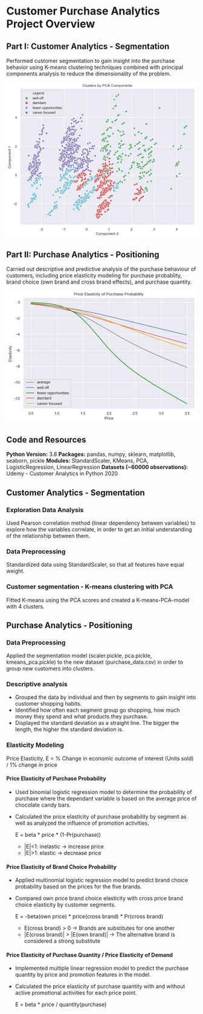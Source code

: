 # Customer Purchase Analytics Project Overview

## Part I: Customer Analytics - Segmentation
Performed customer segmentation to gain insight into the purchase behavior using K-means clustering techniques combined with principal components analysis to reduce the dimensionality of the problem.

<p align="center">
  <img src="/images/CS_Kmeans_PCA.png" width="600" />
</p>

## Part II: Purchase Analytics - Positioning
Carried out descriptive and predictive analysis of the purchase behaviour of customers, including price elasticity modeling for purchase probablity, brand choice (own brand and cross brand effects), and purchase quantity.

<p align="center">
  <img src="/images/PA_Price_Elasticity_of_Purchase_Probability.png" width="600" />

## Code and Resources
**Python Version:** 3.8
**Packages:** pandas, numpy, sklearn, matplotlib, seaborn, pickle
**Modules:** StandardScaler, KMeans, PCA, LogisticRegression, LinearRegression
**Datasets (~60000 observations):** Udemy - Customer Analytics in Python 2020

## Customer Analytics - Segmentation
### Exploration Data Analysis
Used Pearson correlation method (linear dependency between variables) to explore how the variables correlate, in order to get an initial understanding of the relationship between them.

### Data Preprocessing
Standardized data using StandardScaler, so that all features have equal weight.
### Customer segmentation - K-means clustering with PCA
Fitted K-means using the PCA scores and created a K-means-PCA-model with 4 clusters.

## Purchase Analytics - Positioning
### Data Preprocessing
Applied the segmentation model (scaler.pickle, pca.pickle, kmeans_pca.pickle) to the new dataset (purchase_data.csv) in order to group new customers into clusters.

### Descriptive analysis
* Grouped the data by individual and then by segments to gain insight into customer shopping habits.
* Identified how often each segment group go shopping, how much money they spend and what products they purchase.
* Displayed the standard deviation as a straight line. The bigger the length, the higher the standard deviation is.

### Elasticity Modeling
Price Elasticity, E = % Change in economic outcome of interest (Units sold) / 1% change in price

#### Price Elasticity of Purchase Probability
* Used binomial logistic regression model to determine the probability of purchase where the dependant variable is based on the average price of chocolate candy bars.
* Calculated the price elasticity of purchase probability by segment as well as analyzed the influence of promotion activities.

  E = beta * price * (1-Pr(purchase))
  * |E|<1: inelastic -> increase price
  * |E|>1: elastic -> decrease price

#### Price Elasticity of Brand Choice Probability
* Applied multinomial logistic regression model to predict brand choice probability based on the prices for the five brands.
* Compared own price brand choice elasticity with cross price brand choice elasticity by customer segments.

  E = -beta(own price) * price(cross brand) * Pr(cross brand)
  * E(cross brand) > 0   -> Brands are substitutes for one another
  * |E(cross brand)| > |E(own brand)|   -> The alternative brand is considered a strong substitute


#### Price Elasticity of Purchase Quantity / Price Elasticity of Demand
* Implemented multiple linear regression model to predict the purchase quantity by price and promotion features in the model.
* Calculated the price elasticity of purchase quantity with and without active promotional activities for each price point.

  E = beta * price / quantity(purchase)
